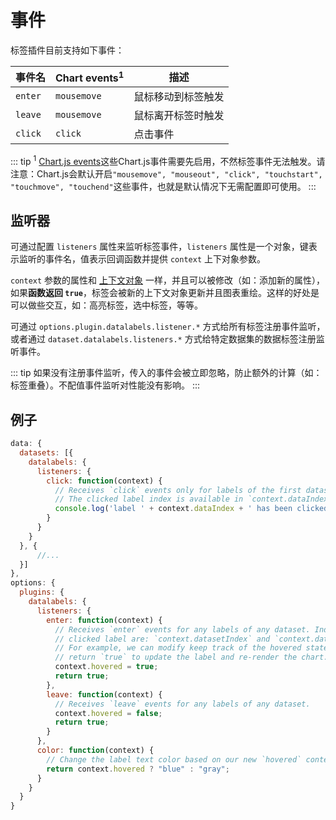 # 事件

标签插件目前支持如下事件：

| **事件名** | **Chart events<sup>1</sup>** | **描述**
| ---- | ---- | ----
| `enter` | `mousemove` | 鼠标移动到标签触发
| `leave` | `mousemove` | 鼠标离开标签时触发
| `click` | `click` | 点击事件

::: tip
<sup>1</sup> [Chart.js events](http://www.chartjs.org/docs/latest/general/interactions/events.html)这些Chart.js事件需要先启用，不然标签事件无法触发。请注意：Chart.js会默认开启`"mousemove", "mouseout", "click", "touchstart", "touchmove", "touchend"`这些事件，也就是默认情况下无需配置即可使用。
:::

## 监听器

可通过配置 `listeners` 属性来监听标签事件，`listeners` 属性是一个对象，键表示监听的事件名，值表示回调函数并提供 `context` 上下对象参数。

`context` 参数的属性和 [上下文对象](options.md#option-context) 一样，并且可以被修改（如：添加新的属性），如果**函数返回 `true`**，标签会被新的上下文对象更新并且图表重绘。这样的好处是可以做些交互，如：高亮标签，选中标签，等等。

可通过 `options.plugin.datalabels.listener.*` 方式给所有标签注册事件监听，或者通过 `dataset.datalabels.listeners.*` 方式给特定数据集的数据标签注册监听事件。

::: tip
如果没有注册事件监听，传入的事件会被立即忽略，防止额外的计算（如：标签重叠）。不配值事件监听对性能没有影响。
:::

## 例子

```javascript
data: {
  datasets: [{
    datalabels: {
      listeners: {
        click: function(context) {
          // Receives `click` events only for labels of the first dataset.
          // The clicked label index is available in `context.dataIndex`.
          console.log('label ' + context.dataIndex + ' has been clicked!');
        }
      }
    }
  }, {
      //...
  }]
},
options: {
  plugins: {
    datalabels: {
      listeners: {
        enter: function(context) {
          // Receives `enter` events for any labels of any dataset. Indices of the
          // clicked label are: `context.datasetIndex` and `context.dataIndex`.
          // For example, we can modify keep track of the hovered state and
          // return `true` to update the label and re-render the chart.
          context.hovered = true;
          return true;
        },
        leave: function(context) {
          // Receives `leave` events for any labels of any dataset.
          context.hovered = false;
          return true;
        }
      },
      color: function(context) {
        // Change the label text color based on our new `hovered` context value.
        return context.hovered ? "blue" : "gray";
      }
    }
  }
}
```

